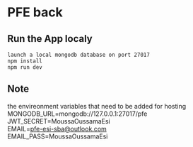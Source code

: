 # PFE back

## Run the App localy
    launch a local mongodb database on port 27017  
    npm install  
    npm run dev

## Note
the envireonment variables that need to be added for hosting  
MONGODB_URL=mongodb://127.0.0.1:27017/pfe  
JWT_SECRET=MoussaOussamaEsi  
EMAIL=pfe-esi-sba@outlook.com  
EMAIL_PASS=MoussaOussamaEsi  
